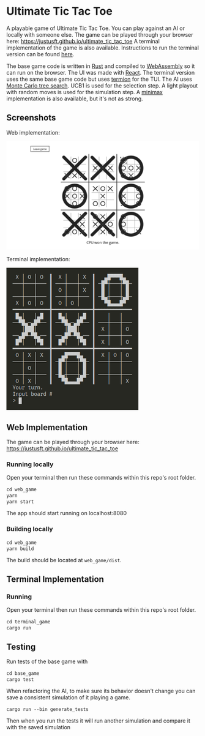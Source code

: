 # Ultimate Tic Tac Toe

A playable game of Ultimate Tic Tac Toe. You can play against an AI or locally with someone else.
The game can be played through your browser here: https://justusft.github.io/ultimate_tic_tac_toe
A terminal implementation of the game is also available. Instructions to run the terminal version can be found [here](#Terminal-Implementation).

The base game code is written in [Rust](https://www.rust-lang.org/) and compiled to [WebAssembly](https://webassembly.org/) so it can run on the browser. The UI was made with [React](https://reactjs.org/).
The terminal version uses the same base game code but uses [termion](https://github.com/redox-os/termion) for the TUI.
The AI uses [Monte Carlo tree search](https://en.wikipedia.org/wiki/Monte_Carlo_tree_search). UCB1 is used for the selection step. A light playout with random moves is used for the simulation step. A [minimax](https://en.wikipedia.org/wiki/Minimax) implementation is also available, but it's not as strong.

## Screenshots

Web implementation:

![Web implementation](/screenshots/web.png?raw=true)

Terminal implementation:

![Terminal implementation](/screenshots/terminal.png?raw=true)

## Web Implementation

The game can be played through your browser here: https://justusft.github.io/ultimate_tic_tac_toe

### Running locally

Open your terminal then run these commands within this repo's root folder.

```
cd web_game
yarn
yarn start
```

The app should start running on localhost:8080

### Building locally

```
cd web_game
yarn build
```

The build should be located at `web_game/dist`.

## Terminal Implementation

### Running

Open your terminal then run these commands within this repo's root folder.

```
cd terminal_game
cargo run
```

## Testing

Run tests of the base game with

```
cd base_game
cargo test
```

When refactoring the AI, to make sure its behavior doesn't change you can save a consistent simulation of it playing a game.

```
cargo run --bin generate_tests
```

Then when you run the tests it will run another simulation and compare it with the saved simulation
